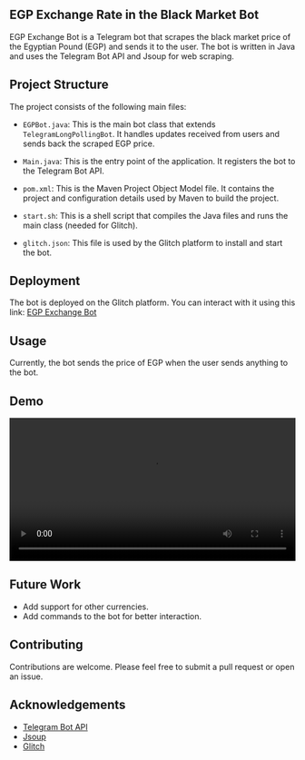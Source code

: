 ## EGP Exchange Rate in the Black Market Bot

EGP Exchange Bot is a Telegram bot that scrapes the black market price of the Egyptian Pound (EGP) and sends it to the user. The bot is written in Java and uses the Telegram Bot API and Jsoup for web scraping.

## Project Structure

The project consists of the following main files:

- `EGPBot.java`: This is the main bot class that extends `TelegramLongPollingBot`. It handles updates received from users and sends back the scraped EGP price.

- `Main.java`: This is the entry point of the application. It registers the bot to the Telegram Bot API.

- `pom.xml`: This is the Maven Project Object Model file. It contains the project and configuration details used by Maven to build the project.

- `start.sh`: This is a shell script that compiles the Java files and runs the main class (needed for Glitch).

- `glitch.json`: This file is used by the Glitch platform to install and start the bot.

## Deployment

The bot is deployed on the Glitch platform. You can interact with it using this link: [EGP Exchange Bot](https://t.me/EGP_Exchange_Bot)

## Usage

Currently, the bot sends the price of EGP when the user sends anything to the bot.

## Demo

<video align="center" width="100%" controls>
    <source src="screenshot/screenshot.mp4" type="video/mp4">
</video>

## Future Work

- Add support for other currencies.
- Add commands to the bot for better interaction.

## Contributing

Contributions are welcome. Please feel free to submit a pull request or open an issue.

## Acknowledgements

- [Telegram Bot API](https://core.telegram.org/bots/api)
- [Jsoup](https://jsoup.org/)
- [Glitch](https://glitch.com/)
